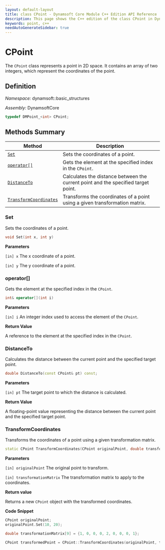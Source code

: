 ```yaml
---
layout: default-layout
title: class CPoint - Dynamsoft Core Module C++ Edition API Reference
description: This page shows the C++ edition of the class CPoint in Dynamsoft Core Module.
keywords: point, c++
needAutoGenerateSidebar: true
---
```


# CPoint

The `CPoint` class represents a point in 2D space. It contains an array of two integers, which represent the coordinates of the point.

## Definition

*Namespace:* dynamsoft::basic_structures

*Assembly:* DynamsoftCore

```cpp
typedef DMPoint_<int> CPoint;
```

## Methods Summary

| Method               | Description |
|----------------------|-------------|
| [`Set`](#set) | Sets the coordinates of a point. |
| [`operator[]`](#operator) | Gets the element at the specified index in the `CPoint`. |
| [`DistanceTo`](#distanceto) | Calculates the distance between the current point and the specified target point. |
| [`TransformCoordinates`](#transformcoordinates) | Transforms the coordinates of a point using a given transformation matrix. |

### Set

Sets the coordinates of a point.

```cpp
void Set(int x, int y)
```

**Parameters**

`[in] x` The x coordinate of a point.

`[in] y` The y coordinate of a point.

### operator[]

Gets the element at the specified index in the `CPoint`.

```cpp
int& operator[](int i)
```

**Parameters**

`[in] i` An integer index used to access the element of the `CPoint`.

**Return Value**

A reference to the element at the specified index in the `CPoint`.

### DistanceTo

Calculates the distance between the current point and the specified target point.

```cpp
double DistanceTo(const CPoint& pt) const;
```

**Parameters**

`[in] pt` The target point to which the distance is calculated.

**Return Value**

A floating-point value representing the distance between the current point and the specified target point.

### TransformCoordinates

Transforms the coordinates of a point using a given transformation matrix.

```cpp
static CPoint TransformCoordinates(CPoint originalPoint, double transformationMatrix[9])
```

**Parameters**

`[in] originalPoint` The original point to transform.

`[in] transformationMatrix` The transformation matrix to apply to the coordinates.

**Return value**

Returns a new `CPoint` object with the transformed coordinates.

**Code Snippet**

```cpp
CPoint originalPoint;
originalPoint.Set(10, 20);

double transformationMatrix[9] = {1, 0, 0, 0, 2, 0, 0, 0, 1};

CPoint transformedPoint = CPoint::TransformCoordinates(originalPoint, transformationMatrix);
```
